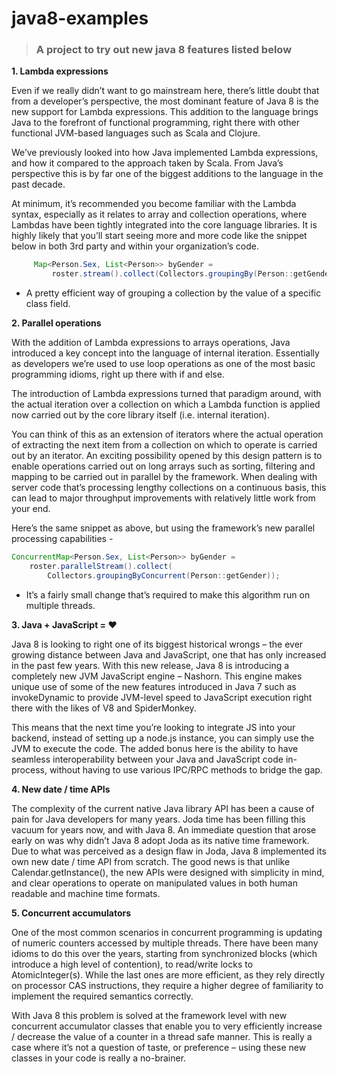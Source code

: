 java8-examples
==============

> ### A project to try out new java 8 features listed below

<b> 1. Lambda expressions </b>

Even if we really didn’t want to go mainstream here, there’s little doubt that from a developer’s perspective, the most dominant feature of Java 8 is the new support for Lambda expressions. This addition to the language brings Java to the forefront of functional programming, right there with other functional JVM-based languages such as Scala and Clojure.

We’ve previously looked into how Java implemented Lambda expressions, and how it compared to the approach taken by Scala. From Java’s perspective this is by far one of the biggest additions to the language in the past decade.


At minimum, it’s recommended you become familiar with the Lambda syntax, especially as it relates to array and collection operations, where Lambdas have been tightly integrated into the core language libraries. It is highly likely that you’ll start seeing more and more code like the snippet below in both 3rd party and within your organization’s code.

```java
     Map<Person.Sex, List<Person>> byGender =
         roster.stream().collect(Collectors.groupingBy(Person::getGender));
```

* A pretty efficient way of grouping a collection by the value of a specific class field.


<b> 2. Parallel operations </b>

With the addition of Lambda expressions to arrays operations, Java introduced a key concept into the language of internal iteration. Essentially as developers we’re used to use loop operations as one of the most basic programming idioms, right up there with if and else.

The introduction of Lambda expressions turned that paradigm around, with the actual iteration over a collection on which a Lambda function is applied now carried out by the core library itself (i.e. internal iteration).

You can think of this as an extension of iterators where the actual operation of extracting the next item from a collection on which to operate is carried out by an iterator. An exciting possibility opened by this design pattern is to enable operations carried out on long arrays such as sorting, filtering and mapping to be carried out in parallel by the framework. When dealing with server code that’s processing lengthy collections on a continuous basis, this can lead to major throughput improvements with relatively little work from your end.

Here’s the same snippet as above, but using the framework’s new parallel processing capabilities -

```java
ConcurrentMap<Person.Sex, List<Person>> byGender =
    roster.parallelStream().collect(
        Collectors.groupingByConcurrent(Person::getGender));
```

* It’s a fairly small change that’s required to make this algorithm run on multiple threads.

<b>3. Java + JavaScript = ❤ </b>

Java 8 is looking to right one of its biggest historical wrongs – the ever growing distance between Java and JavaScript, one that has only increased in the past few years. With this new release, Java 8 is introducing a completely new JVM JavaScript engine – Nashorn. This engine makes unique use of some of the new features introduced in Java 7 such as invokeDynamic to provide JVM-level speed to JavaScript execution right there with the likes of V8 and SpiderMonkey.

This means that the next time you’re looking to integrate JS into your backend, instead of setting up a node.js instance, you can simply use the JVM to execute the code. The added bonus here is the ability to have seamless interoperability between your Java and JavaScript code in-process, without having to use various IPC/RPC methods to bridge the gap.

<b> 4. New date / time APIs </b>

The complexity of the current native Java library API has been a cause of pain for Java developers for many years. Joda time has been filling this vacuum for years now, and with Java 8. An immediate question that arose early on was why didn’t Java 8 adopt Joda as its native time framework. Due to what was perceived as a design flaw in Joda, Java 8 implemented its own new date / time API from scratch. The good news is that unlike Calendar.getInstance(), the new APIs were designed with simplicity in mind, and clear operations to operate on manipulated values in both human readable and machine time formats.

<b> 5. Concurrent accumulators </b>

One of the most common scenarios in concurrent programming is updating of numeric counters accessed by multiple threads. There have been many idioms to do this over the years, starting from synchronized blocks (which introduce a high level of contention), to read/write locks to AtomicInteger(s). While the last ones are more efficient, as they rely directly on processor CAS instructions, they require a higher degree of familiarity to implement the required semantics correctly.

With Java 8 this problem is solved at the framework level with new concurrent accumulator classes that enable you to very efficiently increase / decrease the value of a counter in a thread safe manner. This is really a case where it’s not a question of taste, or preference – using these new classes in your code is really a no-brainer.


